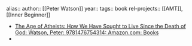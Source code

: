 alias::
author:: [[Peter Watson]]
year::
tags:: book
rel-projects:: [[AMT]], [[Inner Beginner]]


- [The Age of Atheists: How We Have Sought to Live Since the Death of God: Watson, Peter: 9781476754314: Amazon.com: Books](https://www.amazon.com/Age-Atheists-Sought-Since-Death/dp/1476754314)
-
